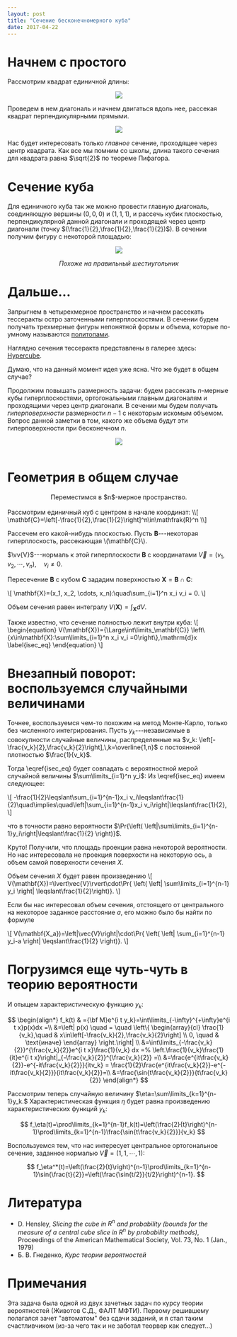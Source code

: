 ```yaml
---
layout: post
title: "Сечение бесконечномерного куба"
date: 2017-04-22
---
```

<script type="text/x-mathjax-config">
	MathJax.Hub.Config({
		extensions: ["tex2jax.js"],
		jax: ["input/TeX", "output/HTML-CSS"],
        tex2jax: {inlineMath:  [["$", "$"],  ["\\(", "\\)"]],
                  displayMath: [["$$","$$"], ["\\[", "\\]"]]},
		TeX: {extensions:      ["AMSmath.js", "AMSsymbols.js"],
              equationNumbers: {autoNumber: "AMS"}},
        "HTML-CSS": {availableFonts: ["TeX"],
                     preferredFont: "TeX",
                     webFont: "TeX"},
	});
</script>

<script type="text/javascript"
    src="https://cdn.mathjax.org/mathjax/latest/MathJax.js?config=TeX-AMS-MML_HTMLorMML">
</script>

<div style="display:none">
  $
    \newcommand{\vv}[1]{\overset{→}#1}
  $
</div>

# Начнем с простого
Рассмотрим квадрат единичной длины:

<p align="center">
<img src="/assets/2017-04-cube/square-1.svg"/>
</p>

Проведем в нем диагональ и начнем двигаться вдоль нее, рассекая квадрат перпендикулярными прямыми.

<p align="center">
<img src="/assets/2017-04-cube/square-2.svg"/>
</p>

Нас будет интересовать только _главное_ сечение, проходящее через центр квадрата.
Как все мы помним со школы, длина такого сечения для квадрата равна $\sqrt{2}$ по теореме Пифагора.

# Сечение куба
Для единичного куба так же можно провести главную диагональ, соединяющую вершины $(0,0,0)$ и $(1,1,1)$, и рассечь кубик плоскостью, 
перпендикулярной данной диагонали и проходящей через центр диагонали (точку $(\frac{1}{2},\frac{1}{2},\frac{1}{2})$).
В сечении получим фигуру с некоторой площадью:

<p align="center">
<img src="/assets/2017-04-cube/slice-1.svg"/>
</p>
<center><i>Похоже на правильный шестиугольник</i></center>

# Дальше...
Запрыгнем в четырехмерное пространство и начнем рассекать тессеракты остро заточенными гиперплоскостями.
В сечении будем получать трехмерные фигуры непонятной формы и объема, которые по-умному называются [политопами](https://ru.wikipedia.org/wiki/%D0%9F%D0%BE%D0%BB%D0%B8%D1%82%D0%BE%D0%BF).

Наглядно сечения тессеракта представлены в галерее здесь: [Hypercube](http://imgur.com/gallery/Frqrj).

Думаю, что на данный момент идея уже ясна. Что же будет в общем случае?

Продолжим повышать размерность задачи: будем рассекать $n$-мерные кубы гиперплоскостями, ортогональными главным диагоналям и проходящими через центр диагонали.
В сечении мы будем получать *гиперповерхности* размерности $n-1$ с некоторым искомым объемом.
Вопрос данной заметки в том, какого же объема будут эти гиперповерхности при бесконечном $n$.

<center>
<img src="http://static2.channels.com/thumbnails/Radu-Inception-trailer-HD-TV-e10127230.jpg"/>
</center>
<br>

# Геометрия в общем случае
<center>Переместимся в $n$-мерное пространство.</center>
<br>
Рассмотрим единичный куб с центром в начале координат:
\\[
\mathbf{C}=\left[-\frac{1}{2},\frac{1}{2}\right]^n\in\mathfrak{R}^n
\\]

Рассечем его какой-нибудь плоскостью.
Пусть $\mathbf{B}$---некоторая гиперплоскость, рассекающая \\(\mathbf{C}\\).

$\vv{V}$---нормаль к этой гиперплоскости $\mathbf{B}$ с координатами $\vec{V}=(v_1,v_2,\cdots,v_n),\quad v_i\neq0$.

Пересечение $\mathbf{B}$ с кубом $\mathbf{C}$ зададим поверхностью $\mathbf{X}=\mathbf{B}\cap\mathbf{C}$:

\\[
\mathbf{X}=(x_1, x_2, \cdots, x_n):\quad\sum_{i=1}^n x_i v_i = 0.
\\]

Объем сечения равен интегралу $V(\mathbf{X})=\int_\mathbf{X}dV$.

Также известно, что сечение полностью лежит внутри куба:
\\[
\begin{equation}
V(\mathbf{X})=\{\Large\int\limits_\mathbf{C}\}
\left\\{x\in\mathbf{X}:\sum\limits_{i=1}^n x_i v_i =0\right\\}\,\mathrm{d}x
\label{isec_eq}
\end{equation}
\\]

<!--
\mathbf{X}\subset\mathbf{C}\quad\implies\quad-\frac{1}{2}\leqslant x_i\leqslant\frac{1}{2}.
Ортогонально спроецируем $\mathbf{X}$ на $n$-ую "ось" $A_n=(x_1,x_2,\cdots,x_{n{-}1},0)$ (гиперплоскость с $x_n=0$) и рассмотрим "площадь" проекции:
\\[
P=\frac{(\mathbf{X},A_n)}{\left\|\left\|A_n\right\|\right\|^2}=\sum_{i=1}^{n-1}x_i v_i
\\]

Из \eqref{isec_eq} имеем следующее:

\\[
-\frac{1}{2}\leqslant\sum_{i=1}^{n-1}x_i v_i\leqslant\frac{1}{2}\quad\implies\quad \left|P\right|\leqslant\frac{1}{2},
\\]
-->

# Внезапный поворот: воспользуемся случайными величинами

Точнее, воспользуемся чем-то похожим на метод Монте-Карло, только без численного интегрирования.
Пусть $y_k$---независимые в совокупности случайные величины, распределенные на $v_k: \left[-\frac{v_k}{2},\frac{v_k}{2}\right],\,k=\overline{1,n}$
с постоянной плотностью $\frac{1}{v_k}$.

Тогда \eqref{isec_eq} будет совпадать с вероятностной мерой случайной величины $\sum\limits_{i=1}^n y_i$:
Из \eqref{isec_eq} имеем следующее:

\\[
-\frac{1}{2}\leqslant\sum_{i=1}^{n-1}x_i v_i\leqslant\frac{1}{2}\quad\implies\quad\left|\sum_{i=1}^{n-1}x_i v_i\right|\leqslant\frac{1}{2},
\\]

что в точности равно вероятности
$\Pr{\left( \left|\sum\limits_{i=1}^{n-1}y_i\right|\leqslant\frac{1}{2} \right)}$.

Круто! Получили, что площадь проекции равна некоторой вероятности. Но нас интересовала не проекция поверхости на некоторую ось, а объем самой поверхности сечения $X$.

Объем сечения $X$ будет равен произведению
\\[
V(\mathbf{X})=\lvert\vec{V}\rvert\cdot\Pr{ \left( \left| \sum\limits_{i=1}^{n-1} y_i \right| \leqslant\frac{1}{2}\right)}.
\\]

Если бы нас интересовал объем сечения, отстоящего от центрального на некоторое заданное расстояние $a$, его можно было бы найти по формуле

\\[
V(\mathbf{X_a})=\left|\vec{V}\right|\cdot\Pr{ \left( \left| \sum_{i=1}^{n-1} y_i-a \right| \leqslant\frac{1}{2} \right)}.
\\]

# Погрузимся еще чуть-чуть в теорию вероятности
И отыщем характеристическую функцию $y_k$:

$$
\begin{align*}
f_k(t) & ={\bf M}e^{i t y_k}=\int\limits_{-\infty}^{+\infty}e^{i t x}p(x)dx  =\\
&=\left| p(x) \quad = \quad \left\{ 
\begin{array}{cl}
\frac{1}{v_k},\quad  & x\in\left[-\frac{v_k}{2},\frac{v_k}{2}\right] \\
0, \quad            & \text{иначе}
\end{array}
\right.\right| \\
&=\int\limits_{-\frac{v_k}{2}}^{\frac{v_k}{2}}e^{i t x}\frac{1}{v_k} dx =%
\left.\frac{1}{v_k}\frac{1}{it}e^{i t x}\right|_{-\frac{v_k}{2}}^{\frac{v_k}{2}} =\\
&=\frac{e^{it\frac{v_k}{2}}-e^{-it\frac{v_k}{2}}}{itv_k} =
\frac{1}{2}\frac{e^{it\frac{v_k}{2}}-e^{-it\frac{v_k}{2}}}{it\frac{v_k}{2}}=\\
&=\frac{\sin{t\frac{v_k}{2}}}{t\frac{v_k}{2}}
\end{align*}
$$

Рассмотрим теперь случайную величину $\eta=\sum\limits_{k=1}^{n-1}y_k.$
Характеристическая функция $\eta$ будет равна произведению характеристических функций $y_k$:

$$
f_\eta(t)=\prod\limits_{k=1}^{n-1}f_k(t)=\left(\frac{2}{t}\right)^{n-1}\prod\limits_{k=1}^{n-1}\frac{\sin{t\frac{v_k}{2}}}{v_k}
$$

Воспользуемся тем, что нас интересует центральное ортогональное сечение, заданное нормалью $\vec{V}=(1,1,\cdots,1)$:

$$
f_\eta^*(t)=\left(\frac{2}{t}\right)^{n-1}\prod\limits_{k=1}^{n-1}\sin{\frac{t}{2}}=\left(\frac{\sin{t/2}}{t/2}\right)^{n-1}.
$$


# Литература
- D. Hensley, _Slicing the cube in $R^n$ and probability (bounds for the measure of a central cube slice in $R^n$ by probability methods)_,
Proceedings of the American Mathematical Society, Vol. 73, No. 1 (Jan., 1979)
- Б. В. Гнеденко, _Курс теории вероятностей_

# Примечания
Эта задача была одной из двух зачетных задач по курсу теории вероятностей (Животов С.Д., ФАЛТ МФТИ).
Первому решившему полагался зачет "автоматом" без сдачи заданий, и я стал таким счастливчиком (из-за чего так и не заботал теорвер как следует...)
